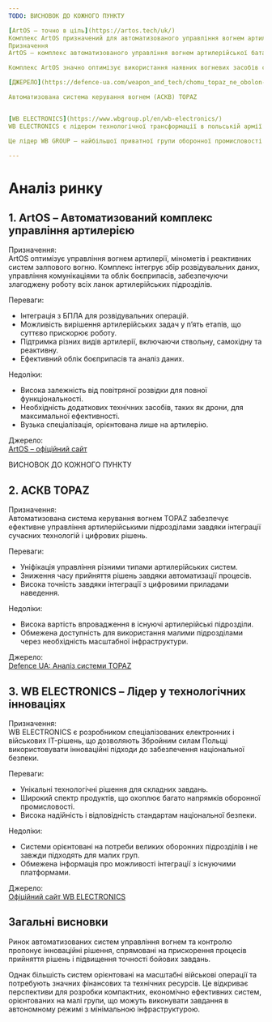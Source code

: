 ```yaml
---
TODO: ВИСНОВОК ДО КОЖНОГО ПУНКТУ

[ArtOS – точно в ціль](https://artos.tech/uk/)
Комплекс ArtOS призначений для автоматизованого управління вогнем артилерійських частин та підрозділів.
Призначення
ArtOS – комплекс автоматизованого управління вогнем артилерійської батареї, мінометів та реактивних систем залпового вогню різного калібру, включає в себе інноваційне рішення проблем коммунікації, сбору даних розвідки та обліку боєприпасів.

Комплекс ArtOS значно оптимізує використання наявних вогневих засобів ствольної, самохідної та реактивної артилерії, а також ракетних та мінометних батарей. Застосування ArtOS разом із повітряною розвідкою (БПЛА) дозволяє чітко будувати систему вогневого ураження противника. З ArtOS типова артилерійська задача вирішується у 5 кроків.

[ДЖЕРЕЛО](https://defence-ua.com/weapon_and_tech/chomu_topaz_ne_obolon-645.html)

Автоматизована система керування вогнем (АСКВ) TOPAZ 


[WB ELECTRONICS](https://www.wbgroup.pl/en/wb-electronics/)
WB ELECTRONICS є лідером технологічної трансформації в польській армії та оборонному секторі. Працюючи в галузі спеціалізованої електроніки та військових ІТ, вона привела Збройні сили Республіки Польща у 21 століття, встановивши обов’язкові стандарти в ключових сферах національної безпеки.

Це лідер WB GROUP – найбільшої приватної групи оборонної промисловості в Польщі. У своїй діяльності вона керується інноваційністю та створенням великих технологічних проривів. Прийнята нами бізнес-філософія виражається в пропозиції продуктів, яка включає в себе унікальні рішення в глобальному масштабі, реалізовані на найскладніших і найвимогливіших ринках.

---
```


# Аналіз ринку


## 1. ArtOS – Автоматизований комплекс управління артилерією  
Призначення:  
ArtOS оптимізує управління вогнем артилерії, мінометів і реактивних систем залпового вогню. Комплекс інтегрує збір розвідувальних даних, управління комунікаціями та облік боєприпасів, забезпечуючи злагоджену роботу всіх ланок артилерійських підрозділів.

Переваги:  
- Інтеграція з БПЛА для розвідувальних операцій.  
- Можливість вирішення артилерійських задач у п’ять етапів, що суттєво прискорює роботу.  
- Підтримка різних видів артилерії, включаючи ствольну, самохідну та реактивну.  
- Ефективний облік боєприпасів та аналіз даних.  

Недоліки:  
- Висока залежність від повітряної розвідки для повної функціональності.  
- Необхідність додаткових технічних засобів, таких як дрони, для максимальної ефективності.  
- Вузька спеціалізація, орієнтована лише на артилерію.

Джерело:  
[ArtOS – офіційний сайт](https://artos.tech/uk/)  

ВИСНОВОК ДО КОЖНОГО ПУНКТУ

## 2. АСКВ TOPAZ  
Призначення:  
Автоматизована система керування вогнем TOPAZ забезпечує ефективне управління артилерійськими підрозділами завдяки інтеграції сучасних технологій і цифрових рішень.

Переваги:  
- Уніфікація управління різними типами артилерійських систем.  
- Зниження часу прийняття рішень завдяки автоматизації процесів.  
- Висока точність завдяки інтеграції з цифровими приладами наведення.  

Недоліки:  
- Висока вартість впровадження в існуючі артилерійські підрозділи.  
- Обмежена доступність для використання малими підрозділами через необхідність масштабної інфраструктури.  

Джерело:  
[Defence UA: Аналіз системи TOPAZ](https://defence-ua.com/weapon_and_tech/chomu_topaz_ne_obolon-645.html)  


## 3. WB ELECTRONICS – Лідер у технологічних інноваціях  
Призначення:  
WB ELECTRONICS є розробником спеціалізованих електронних і військових IT-рішень, що дозволяють Збройним силам Польщі використовувати інноваційні підходи до забезпечення національної безпеки.

Переваги:  
- Унікальні технологічні рішення для складних завдань.  
- Широкий спектр продуктів, що охоплює багато напрямків оборонної промисловості.  
- Висока надійність і відповідність стандартам національної безпеки.  

Недоліки:  
- Системи орієнтовані на потреби великих оборонних підрозділів і не завжди підходять для малих груп.  
- Обмежена інформація про можливості інтеграції з існуючими платформами.  

Джерело:  
[Офіційний сайт WB ELECTRONICS](https://www.wbgroup.pl/en/wb-electronics/)  


## Загальні висновки  
Ринок автоматизованих систем управління вогнем та контролю пропонує інноваційні рішення, спрямовані на прискорення процесів прийняття рішень і підвищення точності бойових завдань.  

Однак більшість систем орієнтовані на масштабні військові операції та потребують значних фінансових та технічних ресурсів. Це відкриває перспективи для розробки компактних, економічно ефективних систем, орієнтованих на малі групи, що можуть виконувати завдання в автономному режимі з мінімальною інфраструктурою.
